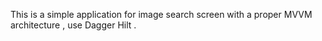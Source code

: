 This is a simple application for image search screen with a proper MVVM architecture , use Dagger Hilt .
